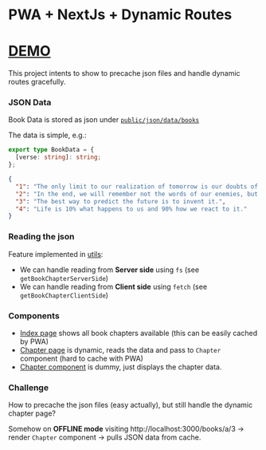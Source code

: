 # PWA + NextJs + Dynamic Routes

# [DEMO](https://testpwanextjsofflinejsons-git-main-guilatrovas-projects.vercel.app/?vercelToolbarCode=oUDH--7kYjnR8TD)

This project intents to show to precache json files and handle dynamic routes gracefully.

### JSON Data

Book Data is stored as json under [`public/json/data/books`](public/json/data/books/)

The data is simple, e.g.:

```ts
export type BookData = {
  [verse: string]: string;
};
```

```json
{
  "1": "The only limit to our realization of tomorrow is our doubts of today.",
  "2": "In the end, we will remember not the words of our enemies, but the silence of our friends.",
  "3": "The best way to predict the future is to invent it.",
  "4": "Life is 10% what happens to us and 90% how we react to it."
}
```

### Reading the json

Feature implemented in [utils](./src/app/utils.ts):

- We can handle reading from **Server side** using `fs` (see `getBookChapterServerSide`)
- We can handle reading from **Client side** using `fetch` (see `getBookChapterClientSide`)

### Components

- [Index page](./src/app/page.tsx) shows all book chapters available (this can be easily cached by PWA)
- [Chapter page](./src/app/books/[book]/[chapter]/page.tsx) is dynamic, reads the data and pass to `Chapter` component (hard to cache with PWA)
- [Chapter component](./src/app/components/Chapter.tsx) is dummy, just displays the chapter data.

### Challenge

How to precache the json files (easy actually), but still handle the dynamic chapter page?

Somehow on **OFFLINE mode** visiting http://localhost:3000/books/a/3 -> render `Chapter` component -> pulls JSON data from cache.

